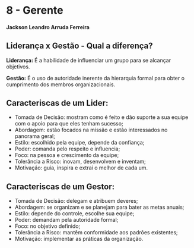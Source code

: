 # 8 - Gerente
#### Jackson Leandro Arruda Ferreira

## Liderança x Gestão - Qual a diferença?

**Liderança:** É a habilidade de influenciar um grupo para se alcançar objetivos. 

**Gestão:** É o uso de autoridade inerente da hierarquia formal para obter o cumprimento dos membros organizacionais.

## Caracteriscas de um Lider:
- Tomada de Decisão: mostram como é feito e dão suporte a sua equipe com o apoio para que eles tenham sucesso;
- Abordagem: estão focados na missão e estão interessados no panorama geral;
- Estilo: escolhido pela equipe, depende da confiança;
- Poder: comanda pelo respeito e influencia;
- Foco: na pessoa e crescimento da equipe;
- Tolerância a Risco: inovam, desenvolvem e inventam;
- Motivaçáo: guia, inspira e extrai o melhor de cada um.

## Caracteriscas de um Gestor:
- Tomada de Decisão: delegam e atribuem deveres;
- Abordagem: se organizam e se planejam para bater as metas anuais;
- Estilo: depende do controle, escolhe sua equipe;
- Poder: demandam pela autoridade formal;
- Foco: no objetivo definido;
- Tolerância a Risco: mantêm conformidade aos padrões existentes;
- Motivaçáo: implementar as práticas da organização.
